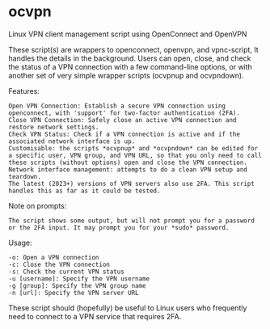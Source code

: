 # ocvpn
Linux VPN client management script using OpenConnect and OpenVPN

These script(s) are wrappers to openconnect, openvpn, and vpnc-script, It handles the details in the background. Users can open, close, and check the status of a VPN connection with a few command-line options, or with another set of very simple wrapper scripts (ocvpnup and ocvpndown).

Features:

    Open VPN Connection: Establish a secure VPN connection using openconnect, with 'support' for two-factor authentication (2FA).
    Close VPN Connection: Safely close an active VPN connection and restore network settings.
    Check VPN Status: Check if a VPN connection is active and if the associated network interface is up.
    Customisable: the scripts *ocvpnup* and *ocvpndown* can be edited for a specific user, VPN group, and VPN URL, so that you only need to call these scripts (without options) open and close the VPN connection.
    Network interface management: attempts to do a clean VPN setup and teardown.
    The latest (2023+) versions of VPN servers also use 2FA. This script handles this as far as it could be tested.

Note on prompts:

    The script shows some output, but will not prompt you for a password or the 2FA input. It may prompt you for your *sudo* password. 

Usage:

    -o: Open a VPN connection
    -c: Close the VPN connection
    -s: Check the current VPN status
    -u [username]: Specify the VPN username
    -g [group]: Specify the VPN group name
    -n [url]: Specify the VPN server URL

These script should (hopefully) be useful to Linux users who frequently need to connect to a VPN service that requires 2FA.
